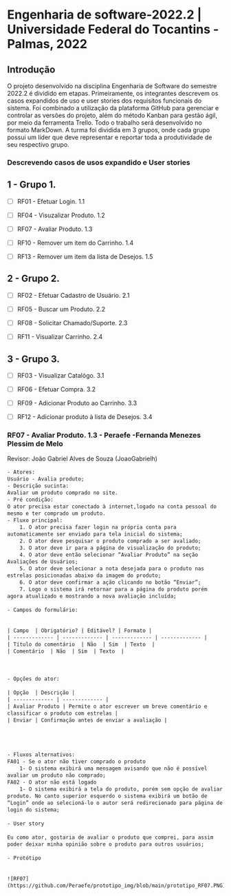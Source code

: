 # Engenharia de software-2022.2 | Universidade Federal do Tocantins - Palmas, 2022

## Introdução

O projeto desenvolvido na disciplina Engenharia de Software do semestre 2022.2 é dividido em etapas. Primeiramente, os integrantes descrevem os casos expandidos de uso e user stories dos requisitos funcionais do sistema. Foi combinado a utilização da plataforma GitHub para gerenciar e controlar as versões do projeto, além do método Kanban para gestão ágil, por meio da ferramenta Trello. Todo o trabalho será desenvolvido no formato MarkDown. A turma foi dividida em 3 grupos, onde cada grupo possui um líder que deve representar e reportar toda a produtividade de seu respectivo grupo.

### Descrevendo casos de usos expandido e User stories

## 1 - Grupo 1.

- [ ] RF01 - Efetuar Login. 1.1

- [ ] RF04 - Visuzalizar Produto. 1.2

- [ ] RF07 - Avaliar Produto. 1.3

- [ ] RF10 - Remover um item do Carrinho. 1.4

- [ ] RF13 - Remover um item da lista de Desejos. 1.5

## 2 - Grupo 2.

- [ ] RF02 - Efetuar Cadastro de Usuário. 2.1

- [ ] RF05 - Buscar um Produto. 2.2

- [ ] RF08 - Solicitar Chamado/Suporte. 2.3

- [ ] RF11 - Visualizar Carrinho. 2.4

## 3 - Grupo 3.

- [ ] RF03 - Visualizar Catalógo. 3.1

- [ ] RF06 - Efetuar Compra. 3.2

- [ ] RF09 - Adicionar Produto ao Carrinho. 3.3

- [ ] RF12 - Adicionar produto à lista de Desejos. 3.4



### RF07 - Avaliar Produto. 1.3 - Peraefe -Fernanda Menezes Plessim de Melo
Revisor: João Gabriel Alves de Souza (JoaoGabrielh)

    - Atores:
    Usuário - Avalia produto;
    - Descrição sucinta:
    Avaliar um produto comprado no site.
    - Pré condição:
    O ator precisa estar conectado à internet,logado na conta pessoal do mesmo e ter comprado um produto.
    - Fluxo principal:
        1. O ator precisa fazer login na própria conta para automaticamente ser enviado para tela inicial do sistema;
        2. O ator deve pesquisar o produto comprado a ser avaliado;
        3. O ator deve ir para a página de visualização do produto;
        4. O ator deve então selecionar “Avaliar Produto” na seção Avaliações de Usuários;
        5. O ator deve selecionar a nota desejada para o produto nas estrelas posicionadas abaixo da imagem do produto;
        6. O ator deve confirmar a ação clicando no botão “Enviar”;
        7. Logo o sistema irá retornar para a página do produto porém agora atualizado e mostrando a nova avaliação incluída;
        
    - Campos do formulário:


    | Campo  | Obrigatório? | Editável? | Formato |
    | ------------- | ------------- | ------------- | ------------- |
    | Título do comentário  | Não  | Sim  | Texto  |
    | Comentário  | Não  | Sim  | Texto  |



    - Opções do ator:

    | Opção  | Descrição |
    | ------------- | ------------- |
    | Avaliar Produto | Permite o ator escrever um breve comentário e classificar o produto com estrelas |
    | Enviar | Confirmação antes de enviar a avaliação |




    - Fluxos alternativos:
    FA01 - Se o ator não tiver comprado o produto
        1- O sistema exibirá uma mensagem avisando que não é possível avaliar um produto não comprado;
    FA02 - O ator não está logado
        1- O sistema exibirá a tela do produto, porém sem opção de avaliar produto. No canto superior esquerdo o sistema exibirá um botão de “Login” onde ao selecioná-lo o autor será redirecionado para página de login do sistema;

    - User story

    Eu como ator, gostaria de avaliar o produto que comprei, para assim poder deixar minha opinião sobre o produto para outros usuários;

    - Protótipo


    ![RF07](https://github.com/Peraefe/prototipo_img/blob/main/prototipo_RF07.PNG)

